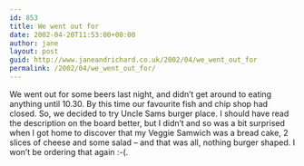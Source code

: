 ```yaml
---
id: 853
title: We went out for
date: 2002-04-20T11:53:00+00:00
author: jane
layout: post
guid: http://www.janeandrichard.co.uk/2002/04/we_went_out_for
permalink: /2002/04/we_went_out_for/
---
```

We went out for some beers last night, and didn&#8217;t get around to eating anything until 10.30. By this time our favourite fish and chip shop had closed. So, we decided to try Uncle Sams burger place. I should have read the description on the board better, but I didn&#8217;t and so was a bit surprised when I got home to discover that my Veggie Samwich was a bread cake, 2 slices of cheese and some salad &#8211; and that was all, nothing burger shaped. I won&#8217;t be ordering that again :-(.
